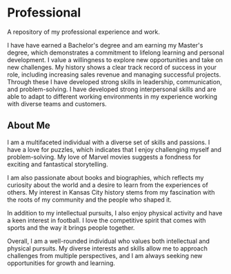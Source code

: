 # Professional
A repository of my professional experience and work. 

I have have earned a Bachelor's degree and am earning my Master's degree, which demonstrates a commitment to lifelong learning and personal development.
I value a willingness to explore new opportunities and take on new challenges. My history shows a clear track record of success in your role, including increasing sales revenue and managing successful projects. Through these I have developed strong skills in leadership, communication, and problem-solving.
I have developed strong interpersonal skills and are able to adapt to different working environments in my experience working with diverse teams and customers.


## About Me

I am a multifaceted individual with a diverse set of skills and passions. I have a love for puzzles, which indicates that I enjoy challenging myself and problem-solving. My love of Marvel movies suggests a fondness for exciting and fantastical storytelling.

I am also passionate about books and biographies, which reflects my curiosity about the world and a desire to learn from the experiences of others. My interest in Kansas City history stems from my fascination with the roots of my community and the people who shaped it.

In addition to my intellectual pursuits, I also enjoy physical activity and have a keen interest in football. I love the competitive spirit that comes with sports and the way it brings people together.

Overall, I am a well-rounded individual who values both intellectual and physical pursuits. My diverse interests and skills allow me to approach challenges from multiple perspectives, and I am always seeking new opportunities for growth and learning.
